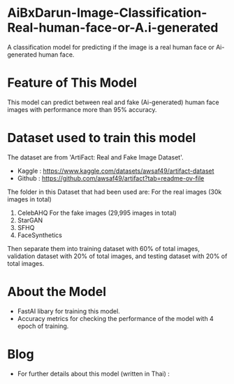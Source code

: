 # AiBxDarun-Image-Classification-Real-human-face-or-A.i-generated
A classification model for predicting if the image is a real human face or Ai-generated human face.

# Feature of This Model
This model can predict between real and fake (Ai-generated) human face images with performance more than 95% accuracy.

# Dataset used to train this model
The dataset are from 'ArtiFact: Real and Fake Image Dataset'.
- Kaggle : https://www.kaggle.com/datasets/awsaf49/artifact-dataset
- Github : https://github.com/awsaf49/artifact?tab=readme-ov-file

The folder in this Dataset that had been used are:
For the real images (30k images in total)
1. CelebAHQ
For the fake images (29,995 images in total)
1. StarGAN
2. SFHQ
3. FaceSynthetics

Then separate them into training dataset with 60% of total images, validation dataset with 20% of total images, and testing dataset with 20% of total images.

# About the Model
- FastAI libary for training this model.
- Accuracy metrics for checking the performance of the model with 4 epoch of training.

# Blog
- For further details about this model (written in Thai) : 
